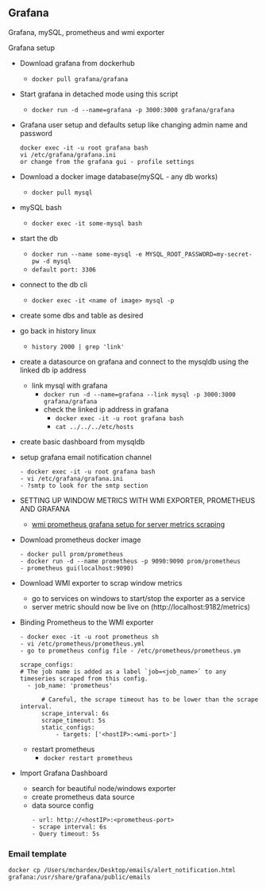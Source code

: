 ## Grafana
Grafana, mySQL, prometheus and wmi exporter

Grafana setup

- Download grafana from dockerhub
  - `docker pull grafana/grafana`

- Start grafana in detached mode using this script
  - `docker run -d --name=grafana -p 3000:3000 grafana/grafana`

- Grafana user setup and defaults setup like changing admin name and password
  ```
  docker exec -it -u root grafana bash
  vi /etc/grafana/grafana.ini
  or change from the grafana gui - profile settings
  ```

- Download a docker image database(mySQL - any db works)
  - `docker pull mysql`

- mySQL bash
  - `docker exec -it some-mysql bash`

- start the db
  - `docker run --name some-mysql -e MYSQL_ROOT_PASSWORD=my-secret-pw -d mysql`
  - `default port: 3306`

- connect to the db cli
  - `docker exec -it <name of image> mysql -p`

- create some dbs and table as desired
- go back in history linux
  -  `history 2000 | grep 'link'`

- create a datasource on grafana and connect to the mysqldb using the linked db ip address
  - link mysql with grafana
    - `docker run -d --name=grafana --link mysql -p 3000:3000 grafana/grafana`
    - check the linked ip address in grafana
      - `docker exec -it -u root grafana bash`
      - `cat ../../../etc/hosts`

- create basic dashboard from mysqldb

- setup grafana email notification channel
  ```
  - docker exec -it -u root grafana bash
  - vi /etc/grafana/grafana.ini
  - ?smtp to look for the smtp section
  ```
- SETTING UP WINDOW METRICS WITH WMI EXPORTER, PROMETHEUS AND GRAFANA
  - [wmi prometheus grafana setup for server metrics scraping](https://devconnected.com/windows-server-monitoring-using-prometheus-and-wmi-exporter/)

- Download prometheus docker image
  ```
  - docker pull prom/prometheus
  - docker run -d --name prometheus -p 9090:9090 prom/prometheus
  - prometheus gui(localhost:9090)
  ```
- Download WMI exporter to scrap window metrics
  - go to services on windows to start/stop the exporter as a service
  - server metric should now be live on (http://localhost:9182/metrics)

- Binding Prometheus to the WMI exporter
  ```
  - docker exec -it -u root prometheus sh
  - vi /etc/prometheus/prometheus.yml
  - go to prometheus config file - /etc/prometheus/prometheus.ym
  ```
  ```
  scrape_configs:
  # The job name is added as a label `job=<job_name>` to any timeseries scraped from this config.
  	- job_name: 'prometheus'

    	# Careful, the scrape timeout has to be lower than the scrape interval.
    	scrape_interval: 6s
    	scrape_timeout: 5s
    	static_configs:
      		- targets: ['<hostIP>:<wmi-port>']
  ```
  - restart prometheus
    - `docker restart prometheus`

- Import Grafana Dashboard
  - search for beautiful node/windows exporter
  - create prometheus data source
  - data source config
    ```
    - url: http://<hostIP>:<prometheus-port>
    - scrape interval: 6s
    - Query timeout: 5s
    ```
    
### Email template
  
```docker cp /Users/mchardex/Desktop/emails/alert_notification.html grafana:/usr/share/grafana/public/emails```
